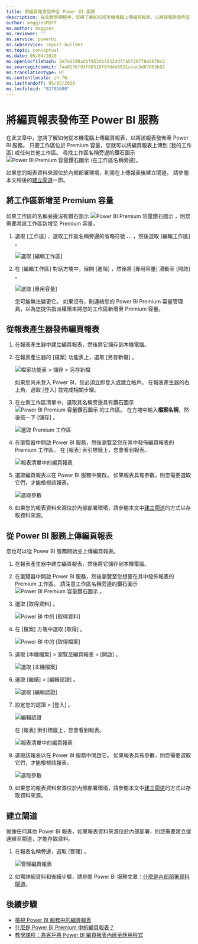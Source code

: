 ```yaml
---
title: 將編頁報表發佈至 Power BI 服務
description: 在此教學課程中，您將了解如何從本機電腦上傳編頁報表，以將該報表發佈至 Power BI 服務。
author: maggiesMSFT
ms.author: maggies
ms.reviewer: ''
ms.service: powerbi
ms.subservice: report-builder
ms.topic: conceptual
ms.date: 05/04/2020
ms.openlocfilehash: 3e7e1590adbf953db4232ddffa5f26778e5670c2
ms.sourcegitcommit: 7aa0136f93f88516f97ddd8031ccac5d07863b92
ms.translationtype: HT
ms.contentlocale: zh-TW
ms.lasthandoff: 05/05/2020
ms.locfileid: "82781608"
---
```

# <a name="publish-a-paginated-report-to-the-power-bi-service"></a>將編頁報表發佈至 Power BI 服務

在此文章中，您將了解如何從本機電腦上傳編頁報表，以將該報表發佈至 Power BI 服務。 只要工作區位於 Premium 容量，您就可以將編頁報表上傳到 [我的工作區] 或任何其他工作區。 尋找工作區名稱旁邊的鑽石圖示 ![Power BI Premium 容量鑽石圖示](media/paginated-reports-save-to-power-bi-service/premium-diamond.png) (在工作區名稱旁邊)。 

如果您的報表資料來源位於內部部署環境，則需在上傳報表後建立閘道。 請參閱本文稍後的[建立閘道](#create-a-gateway)一節。

## <a name="add-a-workspace-to-a-premium-capacity"></a>將工作區新增至 Premium 容量

如果工作區的名稱旁邊沒有鑽石圖示 ![Power BI Premium 容量鑽石圖示](media/paginated-reports-save-to-power-bi-service/premium-diamond.png) ，則您需要將該工作區新增至 Premium 容量。 

1. 選取 [工作區]  、選取工作區名稱旁邊的省略符號 **...** ，然後選取 [編輯工作區]  。

    ![選取 [編輯工作區]](media/paginated-reports-save-to-power-bi-service/power-bi-paginated-edit-workspace.png)

1. 在 [編輯工作區]  對話方塊中，展開 [進階]  ，然後將 [專用容量]  滑動至 [開啟]  。

    ![選取 [專用容量]](media/paginated-reports-save-to-power-bi-service/power-bi-paginated-edit-workspace-dialog.png)

   您可能無法變更它。 如果沒有，則連絡您的 Power BI Premium 容量管理員，以為您提供指派權限來將您的工作區新增至 Premium 容量。

## <a name="from-report-builder-publish-a-paginated-report"></a>從報表產生器發佈編頁報表

1. 在報表產生器中建立編頁報表，然後將它儲存到本機電腦。

1. 在報表產生器的 [檔案]  功能表上，選取 [另存新檔]  。

    ![檔案功能表 > 儲存 > 另存新檔](media/paginated-reports-save-to-power-bi-service/power-bi-paginated-save-as.png)

    如果您尚未登入 Power BI，您必須立即登入或建立帳戶。 在報表產生器的右上角，選取 [登入]  並完成相關步驟。

2. 在左側工作區清單中，選取其名稱旁邊具有鑽石圖示 ![Power BI Premium 容量鑽石圖示](media/paginated-reports-save-to-power-bi-service/premium-diamond.png) 的工作區。 在方塊中輸入**檔案名稱**，然後按一下 [儲存]  。 

    ![選取 Premium 工作區](media/paginated-reports-save-to-power-bi-service/power-bi-paginated-select-workspace.png)

4. 在瀏覽器中開啟 Power BI 服務，然後瀏覽至您在其中發佈編頁報表的 Premium 工作區。 在 [報表]  索引標籤上，您會看到報表。

    ![報表清單中的編頁報表](media/paginated-reports-save-to-power-bi-service/power-bi-paginated-wwi-report.png)

5. 選取編頁報表以在 Power BI 服務中開啟。 如果報表具有參數，則您需要選取它們，才能檢視該報表。

    ![選取參數](media/paginated-reports-save-to-power-bi-service/power-bi-paginated-select-parameters.png)

6. 如果您的報表資料來源位於內部部署環境，請參閱本文中[建立閘道](#create-a-gateway)的方式以存取資料來源。

## <a name="from-the-power-bi-service-upload-a-paginated-report"></a>從 Power BI 服務上傳編頁報表

您也可以從 Power BI 服務開始並上傳編頁報表。

1. 在報表產生器中建立編頁報表，然後將它儲存到本機電腦。

1. 在瀏覽器中開啟 Power BI 服務，然後瀏覽至您想要在其中發佈報表的 Premium 工作區。 請注意工作區名稱旁邊的鑽石圖示 ![Power BI Premium 容量鑽石圖示](media/paginated-reports-save-to-power-bi-service/premium-diamond.png) 。 

1. 選取 [取得資料]  。

    ![Power BI 中的 [取得資料]](media/paginated-reports-save-to-power-bi-service/power-bi-paginated-get-data.png)

1. 在 [檔案]  方塊中選取 [取得]  。

    ![Power BI 中的 [取得檔案]](media/paginated-reports-save-to-power-bi-service/power-bi-paginated-files-get.png)

1. 選取 [本機檔案]  > 瀏覽至編頁報表 > [開啟]  。

    ![選取 [本機檔案]](media/paginated-reports-save-to-power-bi-service/power-bi-paginated-local-file.png)

1. 選取 [繼續]   > [編輯認證]  。

    ![選取 [編輯認證]](media/paginated-reports-save-to-power-bi-service/power-bi-paginated-select-edit-credentials.png)

1. 設定您的認證 > [登入]  。

    ![編輯認證](media/paginated-reports-save-to-power-bi-service/power-bi-paginated-credentials.png)

   在 [報表]  索引標籤上，您會看到報表。

    ![報表清單中的編頁報表](media/paginated-reports-save-to-power-bi-service/power-bi-paginated-wwi-report.png)

1. 選取該報表以在 Power BI 服務中開啟它。 如果報表具有參數，則您需要選取它們，才能檢視該報表。
 
    ![選取參數](media/paginated-reports-save-to-power-bi-service/power-bi-paginated-select-parameters.png)

6. 如果您的報表資料來源位於內部部署環境，請參閱本文中[建立閘道](#create-a-gateway)的方式以存取資料來源。

## <a name="create-a-gateway"></a>建立閘道

就像任何其他 Power BI 報表，如果報表資料來源位於內部部署，則您需要建立或連線至閘道，才能存取資料。

1. 在報表名稱旁邊，選取 [管理]  。

   ![管理編頁報表](media/paginated-reports-save-to-power-bi-service/power-bi-paginated-manage.png)

1. 如需詳細資料和後續步驟，請參閱 Power BI 服務文章：[什麼是內部部署資料閘道](../service-gateway-onprem.md)。



## <a name="next-steps"></a>後續步驟

- [檢視 Power BI 服務中的編頁報表](../consumer/paginated-reports-view-power-bi-service.md)
- [什麼是 Power BI Premium 中的編頁報表？](paginated-reports-report-builder-power-bi.md)
- [教學課程：為客戶將 Power BI 編頁報表內嵌至應用程式](../developer/embed-paginated-reports-customers.md)

